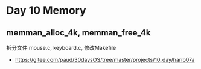 # Day 10 Memory

## memman_alloc_4k, memman_free_4k

拆分文件 mouse.c, keyboard.c, 修改Makefile
- https://gitee.com/paud/30daysOS/tree/master/projects/10_day/harib07a



